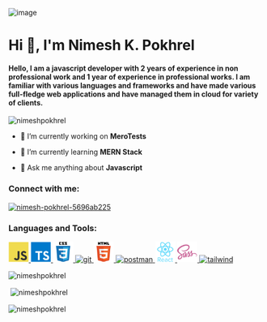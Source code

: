 ![image](https://cdn.discordapp.com/attachments/997487381634625557/1145327544694997022/github-banner.jpg)

<h1>Hi 👋, I'm Nimesh K. Pokhrel</h1>
<h4>Hello, I am a javascript developer with 2
years of experience in non professional
work and 1 year of experience in
professional works. I am familiar with
various languages and frameworks and
have made various full-fledge web
applications and have managed them in
cloud for variety of clients.</h4>

<p align="left"> <img src="https://komarev.com/ghpvc/?username=nimeshpokhrel&label=Profile%20views&color=0e75b6&style=flat" alt="nimeshpokhrel" /> </p>

- 🔭 I’m currently working on **MeroTests**

- 🌱 I’m currently learning **MERN Stack**

- 💬 Ask me anything about **Javascript**

<h3 align="left">Connect with me:</h3>
<p align="left">
<a href="https://linkedin.com/in/nimesh-pokhrel-5696ab225" target="blank"><img align="center" src="https://raw.githubusercontent.com/rahuldkjain/github-profile-readme-generator/master/src/images/icons/Social/linked-in-alt.svg" alt="nimesh-pokhrel-5696ab225" height="30" width="40" /></a>
</p>

<h3 align="left">Languages and Tools:</h3>
<p align="left"> <a href="https://developer.mozilla.org/en-US/docs/Web/JavaScript" target="_blank" rel="noreferrer"> <img src="https://raw.githubusercontent.com/devicons/devicon/master/icons/javascript/javascript-original.svg" alt="javascript" width="40" height="40"/> </a> <a href="https://www.typescriptlang.org/" target="_blank" rel="noreferrer"> <img src="https://raw.githubusercontent.com/devicons/devicon/master/icons/typescript/typescript-original.svg" alt="typescript" width="40" height="40"/> </a> <a href="https://www.w3schools.com/css/" target="_blank" rel="noreferrer"> <img src="https://raw.githubusercontent.com/devicons/devicon/master/icons/css3/css3-original-wordmark.svg" alt="css3" width="40" height="40"/> </a> <a href="https://git-scm.com/" target="_blank" rel="noreferrer"> <img src="https://www.vectorlogo.zone/logos/git-scm/git-scm-icon.svg" alt="git" width="40" height="40"/> </a> <a href="https://www.w3.org/html/" target="_blank" rel="noreferrer"> <img src="https://raw.githubusercontent.com/devicons/devicon/master/icons/html5/html5-original-wordmark.svg" alt="html5" width="40" height="40"/> </a> <a href="https://postman.com" target="_blank" rel="noreferrer"> <img src="https://www.vectorlogo.zone/logos/getpostman/getpostman-icon.svg" alt="postman" width="40" height="40"/> </a> <a href="https://reactjs.org/" target="_blank" rel="noreferrer"> <img src="https://raw.githubusercontent.com/devicons/devicon/master/icons/react/react-original-wordmark.svg" alt="react" width="40" height="40"/> </a> <a href="https://sass-lang.com" target="_blank" rel="noreferrer"> <img src="https://raw.githubusercontent.com/devicons/devicon/master/icons/sass/sass-original.svg" alt="sass" width="40" height="40"/> </a> <a href="https://tailwindcss.com/" target="_blank" rel="noreferrer"> <img src="https://www.vectorlogo.zone/logos/tailwindcss/tailwindcss-icon.svg" alt="tailwind" width="40" height="40"/> </a> </p>

<p><img align="center" src="https://github-readme-stats.vercel.app/api/top-langs?username=nimeshpokhrel&show_icons=true&locale=en&layout=compact&theme=gruvbox&hide_border=true" alt="nimeshpokhrel" /></p>

<p>&nbsp;<img align="center" src="https://github-readme-stats.vercel.app/api?username=nimeshpokhrel&show_icons=true&locale=en&theme=gruvbox&hide_border=true" alt="nimeshpokhrel" /></p>

<p><img align="center" src="https://github-readme-streak-stats.herokuapp.com/?user=nimeshpokhrel&theme=gruvbox&hide_border=true" alt="nimeshpokhrel" /></p>
